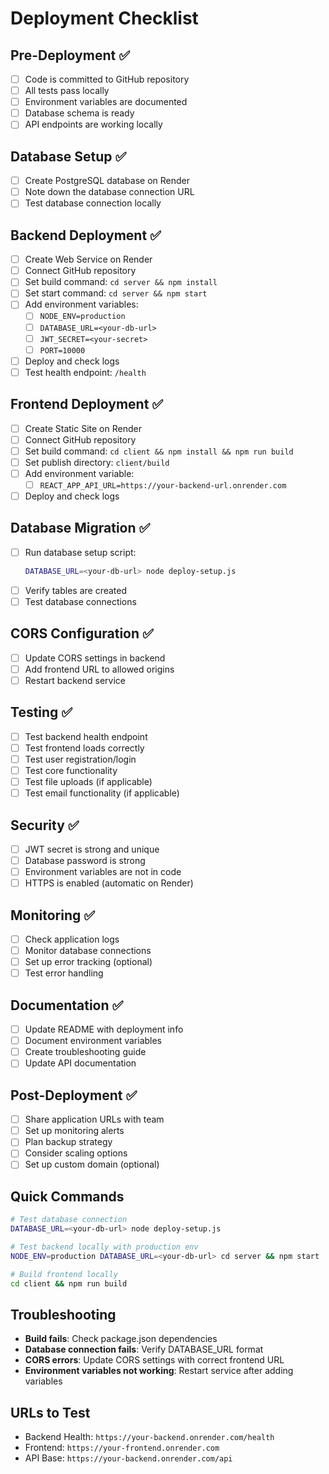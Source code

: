 # Deployment Checklist

## Pre-Deployment ✅

- [ ] Code is committed to GitHub repository
- [ ] All tests pass locally
- [ ] Environment variables are documented
- [ ] Database schema is ready
- [ ] API endpoints are working locally

## Database Setup ✅

- [ ] Create PostgreSQL database on Render
- [ ] Note down the database connection URL
- [ ] Test database connection locally

## Backend Deployment ✅

- [ ] Create Web Service on Render
- [ ] Connect GitHub repository
- [ ] Set build command: `cd server && npm install`
- [ ] Set start command: `cd server && npm start`
- [ ] Add environment variables:
  - [ ] `NODE_ENV=production`
  - [ ] `DATABASE_URL=<your-db-url>`
  - [ ] `JWT_SECRET=<your-secret>`
  - [ ] `PORT=10000`
- [ ] Deploy and check logs
- [ ] Test health endpoint: `/health`

## Frontend Deployment ✅

- [ ] Create Static Site on Render
- [ ] Connect GitHub repository
- [ ] Set build command: `cd client && npm install && npm run build`
- [ ] Set publish directory: `client/build`
- [ ] Add environment variable:
  - [ ] `REACT_APP_API_URL=https://your-backend-url.onrender.com`
- [ ] Deploy and check logs

## Database Migration ✅

- [ ] Run database setup script:
  ```bash
  DATABASE_URL=<your-db-url> node deploy-setup.js
  ```
- [ ] Verify tables are created
- [ ] Test database connections

## CORS Configuration ✅

- [ ] Update CORS settings in backend
- [ ] Add frontend URL to allowed origins
- [ ] Restart backend service

## Testing ✅

- [ ] Test backend health endpoint
- [ ] Test frontend loads correctly
- [ ] Test user registration/login
- [ ] Test core functionality
- [ ] Test file uploads (if applicable)
- [ ] Test email functionality (if applicable)

## Security ✅

- [ ] JWT secret is strong and unique
- [ ] Database password is strong
- [ ] Environment variables are not in code
- [ ] HTTPS is enabled (automatic on Render)

## Monitoring ✅

- [ ] Check application logs
- [ ] Monitor database connections
- [ ] Set up error tracking (optional)
- [ ] Test error handling

## Documentation ✅

- [ ] Update README with deployment info
- [ ] Document environment variables
- [ ] Create troubleshooting guide
- [ ] Update API documentation

## Post-Deployment ✅

- [ ] Share application URLs with team
- [ ] Set up monitoring alerts
- [ ] Plan backup strategy
- [ ] Consider scaling options
- [ ] Set up custom domain (optional)

## Quick Commands

```bash
# Test database connection
DATABASE_URL=<your-db-url> node deploy-setup.js

# Test backend locally with production env
NODE_ENV=production DATABASE_URL=<your-db-url> cd server && npm start

# Build frontend locally
cd client && npm run build
```

## Troubleshooting

- **Build fails**: Check package.json dependencies
- **Database connection fails**: Verify DATABASE_URL format
- **CORS errors**: Update CORS settings with correct frontend URL
- **Environment variables not working**: Restart service after adding variables

## URLs to Test

- Backend Health: `https://your-backend.onrender.com/health`
- Frontend: `https://your-frontend.onrender.com`
- API Base: `https://your-backend.onrender.com/api`
